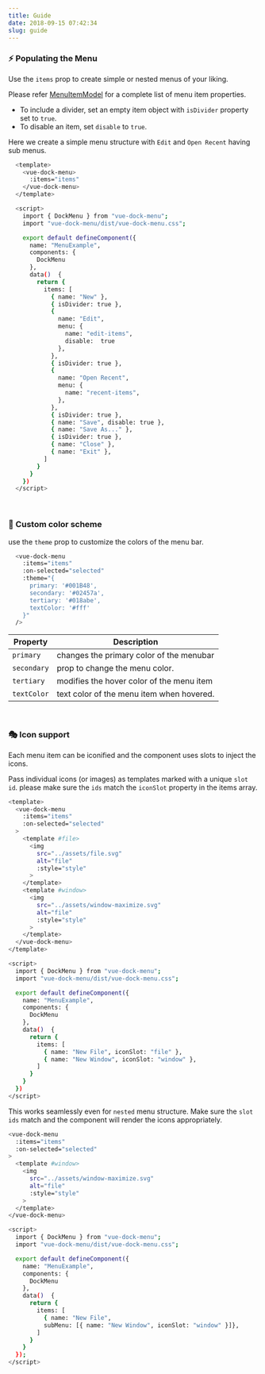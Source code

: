 ```yaml
---
title: Guide
date: 2018-09-15 07:42:34
slug: guide
---
```


### ⚡ Populating the Menu

Use the `items` prop to create simple or nested menus of your liking.

Please refer [MenuItemModel](/menu-item-model) for a complete list of menu item properties.

- To include a divider, set an empty item object with `isDivider` property set to `true`.
- To disable an item, set `disable` to `true`.

Here we create a simple menu structure with `Edit` and `Open Recent` having sub menus.


```bash
  <template>
    <vue-dock-menu>
      :items="items"
    </vue-dock-menu>
  </template>

  <script>
    import { DockMenu } from "vue-dock-menu";
    import "vue-dock-menu/dist/vue-dock-menu.css";

    export default defineComponent({
      name: "MenuExample",
      components: {
        DockMenu
      },
      data()  {
        return {
          items: [
            { name: "New" },
            { isDivider: true },
            {
              name: "Edit",
              menu: {
                name: "edit-items",
                disable:  true
              },
            },
            { isDivider: true },
            {
              name: "Open Recent",
              menu: {
                name: "recent-items",
              },
            },
            { isDivider: true },
            { name: "Save", disable: true },
            { name: "Save As..." },
            { isDivider: true },
            { name: "Close" },
            { name: "Exit" },
          ]
        }
      }
    })
  </script>
```

<br />

### 🎨 Custom color scheme

use the `theme` prop to customize the colors of the menu bar.

```bash
  <vue-dock-menu
    :items="items"
    :on-selected="selected"
    :theme="{
      primary: '#001B48',
      secondary: '#02457a',
      tertiary: '#018abe',
      textColor: '#fff'
    }"
  />
```

| Property  | Description                               |
|-----------|-------------------------------------------|
| `primary`   | changes the primary color of the menubar  |
| `secondary` | prop to change the menu color.            |
| `tertiary`  | modifies the hover color of the menu item |
| `textColor` | text color of the menu item when hovered. |

<br />

### 🎭 Icon support

Each menu item can be iconified and the component uses slots to inject the icons.

Pass individual icons (or images) as templates marked with a unique `slot id`. please make sure the `ids` match the  `iconSlot` property in the items array.

```bash
<template>
  <vue-dock-menu
    :items="items"
    :on-selected="selected"
  >
    <template #file>
      <img
        src="../assets/file.svg"
        alt="file"
        :style="style"
      >
    </template>
    <template #window>
      <img
        src="../assets/window-maximize.svg"
        alt="file"
        :style="style"
      >
    </template>
  </vue-dock-menu>
</template>

<script>
  import { DockMenu } from "vue-dock-menu";
  import "vue-dock-menu/dist/vue-dock-menu.css";

  export default defineComponent({
    name: "MenuExample",
    components: {
      DockMenu
    },
    data()  {
      return {
        items: [
          { name: "New File", iconSlot: "file" },
          { name: "New Window", iconSlot: "window" },
        ]
      }
    }
  })
</script>
```

This works seamlessly even for `nested` menu structure. Make sure the `slot ids` match and the component will render the icons appropriately.

```bash
<vue-dock-menu
  :items="items"
  :on-selected="selected"
>
  <template #window>
    <img
      src="../assets/window-maximize.svg"
      alt="file"
      :style="style"
    >
  </template>
</vue-dock-menu>

<script>
  import { DockMenu } from "vue-dock-menu";
  import "vue-dock-menu/dist/vue-dock-menu.css";

  export default defineComponent({
    name: "MenuExample",
    components: {
      DockMenu
    },
    data()  {
      return {
        items: [
          { name: "New File",
          subMenu: [{ name: "New Window", iconSlot: "window" }]},
        ]
      }
    }
  });
</script>
```
